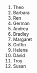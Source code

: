 1. Theo
2. Barbara
3. Ren
4. German
5. Andrea
6. Bradley
7. Margaret
8. Griffin
9. Helena
10. David
11. Troy
12. Susan